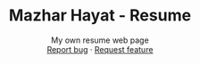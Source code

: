 <p align="center">
  <h1 align="center">Mazhar Hayat - Resume</h1>

  <p align="center">
    My own resume web page
    <br>
    <a href="https://github.com/mahzar1783/resume/issues/new?template=bug.md">Report bug</a>
    ·
    <a href="https://github.com/mahzar1783/resume/issues/new?template=feature.md&labels=feature">Request feature</a>
  </p>
</p>
